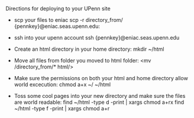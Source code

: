 Directions for deploying to your UPenn site

* scp your files to eniac
		scp -r directory_from/ {pennkey}@eniac.seas.upenn.edu:

* ssh into your upenn account
		ssh {pennkey}@eniac.seas.upenn.edu

* Create an html directory in your home directory:
		mkdir ~/html

* Move all files from folder you moved to html folder:
		<mv /directory_from/* html/>

*  Make sure the permissions on both your html and home directory allow world excecution:
		chmod a+x ~/ ~/html

*  Toss some cool pages into your new directory and make sure the files are world readable:
		find ~/html -type d -print | xargs chmod a+rx
		find ~/html -type f -print | xargs chmod a+r


